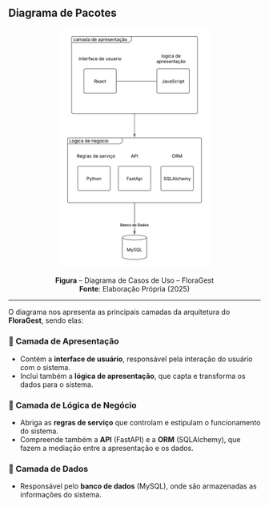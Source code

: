 ## Diagrama de Pacotes

<div align="center">

  <img src="diagrama_de_pacotes.png" alt="Diagrama de Pacotes - FloraGest" width="300"/>

  <p><strong>Figura</strong> – Diagrama de Casos de Uso – FloraGest<br>
  <strong>Fonte</strong>: Elaboração Própria (2025)</p>

</div>

---

O diagrama nos apresenta as principais camadas da arquitetura do **FloraGest**, sendo elas:

### 🔷 Camada de Apresentação
- Contém a **interface de usuário**, responsável pela interação do usuário com o sistema.
- Inclui também a **lógica de apresentação**, que capta e transforma os dados para o sistema.

### 🔷 Camada de Lógica de Negócio
- Abriga as **regras de serviço** que controlam e estipulam o funcionamento do sistema.
- Compreende também a **API** (FastAPI) e a **ORM** (SQLAlchemy), que fazem a mediação entre a apresentação e os dados.

### 🔷 Camada de Dados
- Responsável pelo **banco de dados** (MySQL), onde são armazenadas as informações do sistema.
